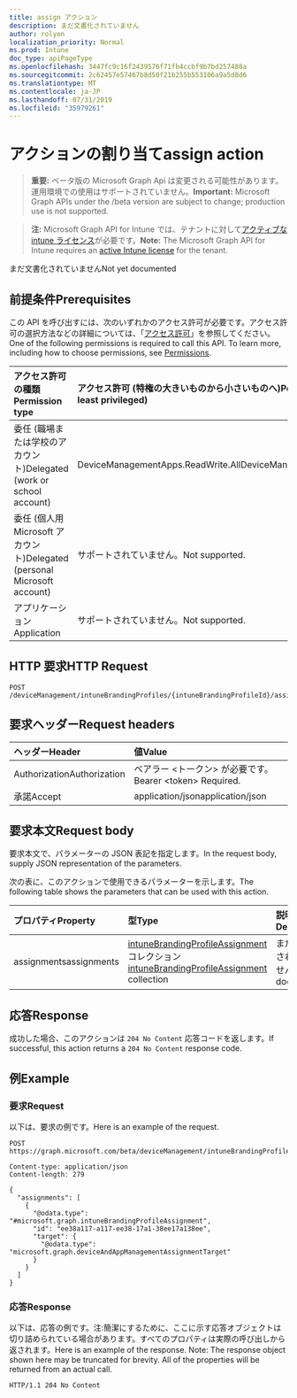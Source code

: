```yaml
---
title: assign アクション
description: まだ文書化されていません
author: rolyon
localization_priority: Normal
ms.prod: Intune
doc_type: apiPageType
ms.openlocfilehash: 3447fc9c16f2439576f71fb4ccbf9b7bd257488a
ms.sourcegitcommit: 2c62457e57467b8d50f21b255b553106a9a5d8d6
ms.translationtype: MT
ms.contentlocale: ja-JP
ms.lasthandoff: 07/31/2019
ms.locfileid: "35979261"
---
```

# <a name="assign-action"></a><span data-ttu-id="96eb3-103">アクションの割り当て</span><span class="sxs-lookup"><span data-stu-id="96eb3-103">assign action</span></span>

> <span data-ttu-id="96eb3-104">**重要:** ベータ版の Microsoft Graph Api は変更される可能性があります。運用環境での使用はサポートされていません。</span><span class="sxs-lookup"><span data-stu-id="96eb3-104">**Important:** Microsoft Graph APIs under the /beta version are subject to change; production use is not supported.</span></span>

> <span data-ttu-id="96eb3-105">**注:** Microsoft Graph API for Intune では、テナントに対して[アクティブな intune ライセンス](https://go.microsoft.com/fwlink/?linkid=839381)が必要です。</span><span class="sxs-lookup"><span data-stu-id="96eb3-105">**Note:** The Microsoft Graph API for Intune requires an [active Intune license](https://go.microsoft.com/fwlink/?linkid=839381) for the tenant.</span></span>

<span data-ttu-id="96eb3-106">まだ文書化されていません</span><span class="sxs-lookup"><span data-stu-id="96eb3-106">Not yet documented</span></span>

## <a name="prerequisites"></a><span data-ttu-id="96eb3-107">前提条件</span><span class="sxs-lookup"><span data-stu-id="96eb3-107">Prerequisites</span></span>
<span data-ttu-id="96eb3-p101">この API を呼び出すには、次のいずれかのアクセス許可が必要です。アクセス許可の選択方法などの詳細については、「[アクセス許可](/graph/permissions-reference)」を参照してください。</span><span class="sxs-lookup"><span data-stu-id="96eb3-p101">One of the following permissions is required to call this API. To learn more, including how to choose permissions, see [Permissions](/graph/permissions-reference).</span></span>

|<span data-ttu-id="96eb3-110">アクセス許可の種類</span><span class="sxs-lookup"><span data-stu-id="96eb3-110">Permission type</span></span>|<span data-ttu-id="96eb3-111">アクセス許可 (特権の大きいものから小さいものへ)</span><span class="sxs-lookup"><span data-stu-id="96eb3-111">Permissions (from most to least privileged)</span></span>|
|:---|:---|
|<span data-ttu-id="96eb3-112">委任 (職場または学校のアカウント)</span><span class="sxs-lookup"><span data-stu-id="96eb3-112">Delegated (work or school account)</span></span>|<span data-ttu-id="96eb3-113">DeviceManagementApps.ReadWrite.All</span><span class="sxs-lookup"><span data-stu-id="96eb3-113">DeviceManagementApps.ReadWrite.All</span></span>|
|<span data-ttu-id="96eb3-114">委任 (個人用 Microsoft アカウント)</span><span class="sxs-lookup"><span data-stu-id="96eb3-114">Delegated (personal Microsoft account)</span></span>|<span data-ttu-id="96eb3-115">サポートされていません。</span><span class="sxs-lookup"><span data-stu-id="96eb3-115">Not supported.</span></span>|
|<span data-ttu-id="96eb3-116">アプリケーション</span><span class="sxs-lookup"><span data-stu-id="96eb3-116">Application</span></span>|<span data-ttu-id="96eb3-117">サポートされていません。</span><span class="sxs-lookup"><span data-stu-id="96eb3-117">Not supported.</span></span>|

## <a name="http-request"></a><span data-ttu-id="96eb3-118">HTTP 要求</span><span class="sxs-lookup"><span data-stu-id="96eb3-118">HTTP Request</span></span>
<!-- {
  "blockType": "ignored"
}
-->
``` http
POST /deviceManagement/intuneBrandingProfiles/{intuneBrandingProfileId}/assign
```

## <a name="request-headers"></a><span data-ttu-id="96eb3-119">要求ヘッダー</span><span class="sxs-lookup"><span data-stu-id="96eb3-119">Request headers</span></span>
|<span data-ttu-id="96eb3-120">ヘッダー</span><span class="sxs-lookup"><span data-stu-id="96eb3-120">Header</span></span>|<span data-ttu-id="96eb3-121">値</span><span class="sxs-lookup"><span data-stu-id="96eb3-121">Value</span></span>|
|:---|:---|
|<span data-ttu-id="96eb3-122">Authorization</span><span class="sxs-lookup"><span data-stu-id="96eb3-122">Authorization</span></span>|<span data-ttu-id="96eb3-123">ベアラー &lt;トークン&gt; が必要です。</span><span class="sxs-lookup"><span data-stu-id="96eb3-123">Bearer &lt;token&gt; Required.</span></span>|
|<span data-ttu-id="96eb3-124">承諾</span><span class="sxs-lookup"><span data-stu-id="96eb3-124">Accept</span></span>|<span data-ttu-id="96eb3-125">application/json</span><span class="sxs-lookup"><span data-stu-id="96eb3-125">application/json</span></span>|

## <a name="request-body"></a><span data-ttu-id="96eb3-126">要求本文</span><span class="sxs-lookup"><span data-stu-id="96eb3-126">Request body</span></span>
<span data-ttu-id="96eb3-127">要求本文で、パラメーターの JSON 表記を指定します。</span><span class="sxs-lookup"><span data-stu-id="96eb3-127">In the request body, supply JSON representation of the parameters.</span></span>

<span data-ttu-id="96eb3-128">次の表に、このアクションで使用できるパラメーターを示します。</span><span class="sxs-lookup"><span data-stu-id="96eb3-128">The following table shows the parameters that can be used with this action.</span></span>

|<span data-ttu-id="96eb3-129">プロパティ</span><span class="sxs-lookup"><span data-stu-id="96eb3-129">Property</span></span>|<span data-ttu-id="96eb3-130">型</span><span class="sxs-lookup"><span data-stu-id="96eb3-130">Type</span></span>|<span data-ttu-id="96eb3-131">説明</span><span class="sxs-lookup"><span data-stu-id="96eb3-131">Description</span></span>|
|:---|:---|:---|
|<span data-ttu-id="96eb3-132">assignments</span><span class="sxs-lookup"><span data-stu-id="96eb3-132">assignments</span></span>|<span data-ttu-id="96eb3-133">[intuneBrandingProfileAssignment](../resources/intune-wip-intunebrandingprofileassignment.md)コレクション</span><span class="sxs-lookup"><span data-stu-id="96eb3-133">[intuneBrandingProfileAssignment](../resources/intune-wip-intunebrandingprofileassignment.md) collection</span></span>|<span data-ttu-id="96eb3-134">まだ文書化されていません</span><span class="sxs-lookup"><span data-stu-id="96eb3-134">Not yet documented</span></span>|



## <a name="response"></a><span data-ttu-id="96eb3-135">応答</span><span class="sxs-lookup"><span data-stu-id="96eb3-135">Response</span></span>
<span data-ttu-id="96eb3-136">成功した場合、このアクションは `204 No Content` 応答コードを返します。</span><span class="sxs-lookup"><span data-stu-id="96eb3-136">If successful, this action returns a `204 No Content` response code.</span></span>

## <a name="example"></a><span data-ttu-id="96eb3-137">例</span><span class="sxs-lookup"><span data-stu-id="96eb3-137">Example</span></span>

### <a name="request"></a><span data-ttu-id="96eb3-138">要求</span><span class="sxs-lookup"><span data-stu-id="96eb3-138">Request</span></span>
<span data-ttu-id="96eb3-139">以下は、要求の例です。</span><span class="sxs-lookup"><span data-stu-id="96eb3-139">Here is an example of the request.</span></span>
``` http
POST https://graph.microsoft.com/beta/deviceManagement/intuneBrandingProfiles/{intuneBrandingProfileId}/assign

Content-type: application/json
Content-length: 279

{
  "assignments": [
    {
      "@odata.type": "#microsoft.graph.intuneBrandingProfileAssignment",
      "id": "ee38a117-a117-ee38-17a1-38ee17a138ee",
      "target": {
        "@odata.type": "microsoft.graph.deviceAndAppManagementAssignmentTarget"
      }
    }
  ]
}
```

### <a name="response"></a><span data-ttu-id="96eb3-140">応答</span><span class="sxs-lookup"><span data-stu-id="96eb3-140">Response</span></span>
<span data-ttu-id="96eb3-p102">以下は、応答の例です。注:簡潔にするために、ここに示す応答オブジェクトは切り詰められている場合があります。すべてのプロパティは実際の呼び出しから返されます。</span><span class="sxs-lookup"><span data-stu-id="96eb3-p102">Here is an example of the response. Note: The response object shown here may be truncated for brevity. All of the properties will be returned from an actual call.</span></span>
``` http
HTTP/1.1 204 No Content
```





